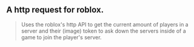## A http request for roblox.

> Uses the roblox's http API to get the current amount of players in a server and their (image) token to ask down the servers inside of a game to join the player's server.
